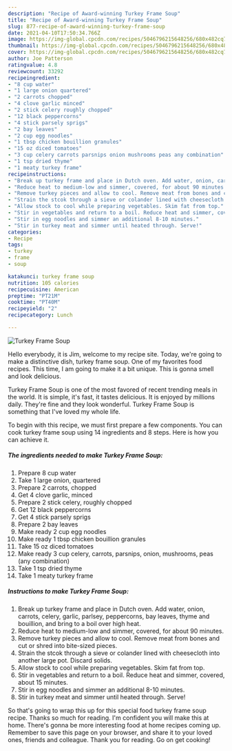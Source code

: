 ```yaml
---
description: "Recipe of Award-winning Turkey Frame Soup"
title: "Recipe of Award-winning Turkey Frame Soup"
slug: 877-recipe-of-award-winning-turkey-frame-soup
date: 2021-04-10T17:50:34.766Z
image: https://img-global.cpcdn.com/recipes/5046796215648256/680x482cq70/turkey-frame-soup-recipe-main-photo.jpg
thumbnail: https://img-global.cpcdn.com/recipes/5046796215648256/680x482cq70/turkey-frame-soup-recipe-main-photo.jpg
cover: https://img-global.cpcdn.com/recipes/5046796215648256/680x482cq70/turkey-frame-soup-recipe-main-photo.jpg
author: Joe Patterson
ratingvalue: 4.8
reviewcount: 33292
recipeingredient:
- "8 cup water"
- "1 large onion quartered"
- "2 carrots chopped"
- "4 clove garlic minced"
- "2 stick celery roughly chopped"
- "12 black peppercorns"
- "4 stick parsely sprigs"
- "2 bay leaves"
- "2 cup egg noodles"
- "1 tbsp chicken bouillion granules"
- "15 oz diced tomatoes"
- "3 cup celery carrots parsnips onion mushrooms peas any combination"
- "1 tsp dried thyme"
- "1 meaty turkey frame"
recipeinstructions:
- "Break up turkey frame and place in Dutch oven. Add water, onion, carrots, celery, garlic, parlsey, peppercorns, bay leaves, thyme and bouillion, and bring to a boil over high heat."
- "Reduce heat to medium-low and simmer, covered, for about 90 minutes."
- "Remove turkey pieces and allow to cool. Remove meat from bones and cut or shred into bite-sized pieces."
- "Strain the stcok through a sieve or colander lined with cheesecloth into another large pot. Discard solids."
- "Allow stock to cool while preparing vegetables. Skim fat from top."
- "Stir in vegetables and return to a boil. Reduce heat and simmer, covered, about 15 minutes."
- "Stir in egg noodles and simmer an additional 8-10 minutes."
- "Stir in turkey meat and simmer until heated through. Serve!"
categories:
- Recipe
tags:
- turkey
- frame
- soup

katakunci: turkey frame soup 
nutrition: 105 calories
recipecuisine: American
preptime: "PT21M"
cooktime: "PT40M"
recipeyield: "2"
recipecategory: Lunch

---
```



![Turkey Frame Soup](https://img-global.cpcdn.com/recipes/5046796215648256/680x482cq70/turkey-frame-soup-recipe-main-photo.jpg)

Hello everybody, it is Jim, welcome to my recipe site. Today, we're going to make a distinctive dish, turkey frame soup. One of my favorites food recipes. This time, I am going to make it a bit unique. This is gonna smell and look delicious.

Turkey Frame Soup is one of the most favored of recent trending meals in the world. It is simple, it's fast, it tastes delicious. It is enjoyed by millions daily. They're fine and they look wonderful. Turkey Frame Soup is something that I've loved my whole life.




To begin with this recipe, we must first prepare a few components. You can cook turkey frame soup using 14 ingredients and 8 steps. Here is how you can achieve it.

<!--inarticleads1-->

##### The ingredients needed to make Turkey Frame Soup:

1. Prepare 8 cup water
1. Take 1 large onion, quartered
1. Prepare 2 carrots, chopped
1. Get 4 clove garlic, minced
1. Prepare 2 stick celery, roughly chopped
1. Get 12 black peppercorns
1. Get 4 stick parsely sprigs
1. Prepare 2 bay leaves
1. Make ready 2 cup egg noodles
1. Make ready 1 tbsp chicken bouillion granules
1. Take 15 oz diced tomatoes
1. Make ready 3 cup celery, carrots, parsnips, onion, mushrooms, peas (any combination)
1. Take 1 tsp dried thyme
1. Take 1 meaty turkey frame




<!--inarticleads2-->

##### Instructions to make Turkey Frame Soup:

1. Break up turkey frame and place in Dutch oven. Add water, onion, carrots, celery, garlic, parlsey, peppercorns, bay leaves, thyme and bouillion, and bring to a boil over high heat.
1. Reduce heat to medium-low and simmer, covered, for about 90 minutes.
1. Remove turkey pieces and allow to cool. Remove meat from bones and cut or shred into bite-sized pieces.
1. Strain the stcok through a sieve or colander lined with cheesecloth into another large pot. Discard solids.
1. Allow stock to cool while preparing vegetables. Skim fat from top.
1. Stir in vegetables and return to a boil. Reduce heat and simmer, covered, about 15 minutes.
1. Stir in egg noodles and simmer an additional 8-10 minutes.
1. Stir in turkey meat and simmer until heated through. Serve!




So that's going to wrap this up for this special food turkey frame soup recipe. Thanks so much for reading. I'm confident you will make this at home. There's gonna be more interesting food at home recipes coming up. Remember to save this page on your browser, and share it to your loved ones, friends and colleague. Thank you for reading. Go on get cooking!
